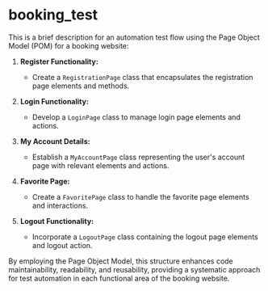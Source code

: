 # booking_test
This is a brief description for an automation test flow using the Page Object Model (POM) for a booking website:

1. **Register Functionality:**
   - Create a `RegistrationPage` class that encapsulates the registration page elements and methods.
   
2. **Login Functionality:**
   - Develop a `LoginPage` class to manage login page elements and actions.

3. **My Account Details:**
   - Establish a `MyAccountPage` class representing the user's account page with relevant elements and actions.

4. **Favorite Page:**
   - Create a `FavoritePage` class to handle the favorite page elements and interactions.

5. **Logout Functionality:**
   - Incorporate a `LogoutPage` class containing the logout page elements and logout action.

By employing the Page Object Model, this structure enhances code maintainability, readability, and reusability, providing a systematic approach for test automation in each functional area of the booking website.
